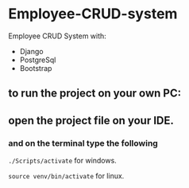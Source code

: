 # Employee-CRUD-system
Employee CRUD System with:
* Django
* PostgreSql
* Bootstrap

## to run the project on your own PC:
## open the project file on your IDE.
### and on the terminal type the following
`./Scripts/activate` for windows.

`source venv/bin/activate` for linux.



